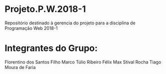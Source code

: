 # Projeto.P.W.2018-1
Repositório destinado à gerencia do projeto para a disciplina de Programação Web 2018-1
# Integrantes do Grupo:
Florentino dos Santos Filho
Marco Túlio Ribeiro Félix
Max Stival Rocha
Tiago Moura de Faria

